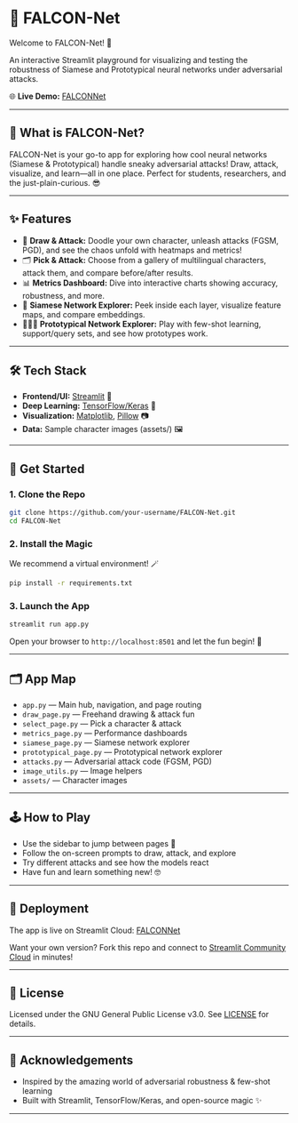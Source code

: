 # 🦅 FALCON-Net

Welcome to FALCON-Net! 🚀

An interactive Streamlit playground for visualizing and testing the robustness of Siamese and Prototypical neural networks under adversarial attacks. 

🌐 **Live Demo:** [FALCONNet](https://falcon-net.streamlit.app)

---

## 🎯 What is FALCON-Net?

FALCON-Net is your go-to app for exploring how cool neural networks (Siamese & Prototypical) handle sneaky adversarial attacks! Draw, attack, visualize, and learn—all in one place. Perfect for students, researchers, and the just-plain-curious. 😎

---

## ✨ Features

- 🎨 **Draw & Attack:** Doodle your own character, unleash attacks (FGSM, PGD), and see the chaos unfold with heatmaps and metrics!
- 🗂️ **Pick & Attack:** Choose from a gallery of multilingual characters, attack them, and compare before/after results.
- 📊 **Metrics Dashboard:** Dive into interactive charts showing accuracy, robustness, and more.
- 🧬 **Siamese Network Explorer:** Peek inside each layer, visualize feature maps, and compare embeddings.
- 🧑‍🤝‍🧑 **Prototypical Network Explorer:** Play with few-shot learning, support/query sets, and see how prototypes work.

---

## 🛠️ Tech Stack

- **Frontend/UI:** [Streamlit](https://streamlit.io/) 🎈
- **Deep Learning:** [TensorFlow/Keras](https://keras.io/) 🧠
- **Visualization:** [Matplotlib](https://matplotlib.org/), [Pillow](https://python-pillow.org/) 📷
- **Data:** Sample character images (assets/) 🖼️

---

## 🚦 Get Started

### 1. Clone the Repo
```bash
git clone https://github.com/your-username/FALCON-Net.git
cd FALCON-Net
```

### 2. Install the Magic
We recommend a virtual environment! 🪄
```bash
pip install -r requirements.txt
```

### 3. Launch the App
```bash
streamlit run app.py
```

Open your browser to `http://localhost:8501` and let the fun begin! 🎉

---

## 🗂️ App Map

- `app.py` — Main hub, navigation, and page routing
- `draw_page.py` — Freehand drawing & attack fun
- `select_page.py` — Pick a character & attack
- `metrics_page.py` — Performance dashboards
- `siamese_page.py` — Siamese network explorer
- `prototypical_page.py` — Prototypical network explorer
- `attacks.py` — Adversarial attack code (FGSM, PGD)
- `image_utils.py` — Image helpers
- `assets/` — Character images

---

## 🕹️ How to Play

- Use the sidebar to jump between pages 🧭
- Follow the on-screen prompts to draw, attack, and explore
- Try different attacks and see how the models react
- Have fun and learn something new! 🤓

---

## 🚀 Deployment

The app is live on Streamlit Cloud:
[FALCONNet](https://falcon-net.streamlit.app)

Want your own version? Fork this repo and connect to [Streamlit Community Cloud](https://streamlit.io/cloud) in minutes!

---

## 📜 License

Licensed under the GNU General Public License v3.0. See [LICENSE](LICENSE) for details.

---

## 🙏 Acknowledgements

- Inspired by the amazing world of adversarial robustness & few-shot learning
- Built with Streamlit, TensorFlow/Keras, and open-source magic ✨

---


